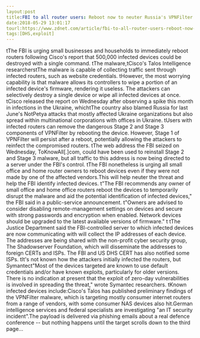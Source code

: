 ```yaml
---
layout:post
title:FBI to all router users: Reboot now to neuter Russia's VPNFilter malware
date:2018-05-29 13:01:17
tourl:https://www.zdnet.com/article/fbi-to-all-router-users-reboot-now-to-neuter-russias-vpnfilter-malware/
tags:[DHS,exploit]
---
```

 tThe FBI is urging small businesses and households to immediately reboot routers following Cisco's report that 500,000 infected devices could be destroyed with a single command. tThe malware,tCisco's Talos Intelligence researcherstThe malware is capable of collecting traffic sent through infected routers, such as website credentials. tHowever, the most worrying capability is that malware allows its controllers to wipe a portion of an infected device's firmware, rendering it useless. The attackers can selectively destroy a single device or wipe all infected devices at once. tCisco released the report on Wednesday after observing a spike this month in infections in the Ukraine, whichtThe country also blamed Russia for last June's NotPetya attacks that mostly affected Ukraine organizations but also spread within multinational corporations with offices in Ukraine. tUsers with infected routers can remove the dangerous Stage 2 and Stage 3 components of VPNFilter by rebooting the device. However, Stage 1 of VPNFilter will persist after a reboot, potentially allowing the attackers to reinfect the compromised routers. tThe web address the FBI seized on Wednesday, ToKnowAll[.]com, could have been used to reinstall Stage 2 and Stage 3 malware, but all traffic to this address is now being directed to a server under the FBI's control. tThe FBI nonetheless is urging all small office and home router owners to reboot devices even if they were not made by one of the affected vendors.This will help neuter the threat and help the FBI identify infected devices. t"The FBI recommends any owner of small office and home office routers reboot the devices to temporarily disrupt the malware and aid the potential identification of infected devices," the FBI said in a public-service announcement. t"Owners are advised to consider disabling remote-management settings on devices and secure with strong passwords and encryption when enabled. Network devices should be upgraded to the latest available versions of firmware." t tThe Justice Department said the FBI-controlled server to which infected devices are now communicating with will collect the IP addresses of each device. The addresses are being shared with the non-profit cyber security group, The Shadowserver Foundation, which will disseminate the addresses to foreign CERTs and ISPs. The FBI and US DHS CERT has also notified some ISPs. tIt's not known how the attackers initially infected the routers, but Symantect"Most of the devices targeted are known to use default credentials and/or have known exploits, particularly for older versions. There is no indication at present that the exploit of zero-day vulnerabilities is involved in spreading the threat," wrote Symantec researchers. tKnown infected devices include:Cisco's Talos has published preliminary findings of the VPNFilter malware, which is targeting mostly consumer internet routers from a range of vendors, with some consumer NAS devices also hit.German intelligence services and federal specialists are investigating "an IT security incident".The payload is delivered via phishing emails about a real defence conference -- but nothing happens until the target scrolls down to the third page...
